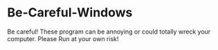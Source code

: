 # Be-Careful-Windows
Be careful! These program can be annoying or could totally wreck your computer. Please Run at your own risk!
